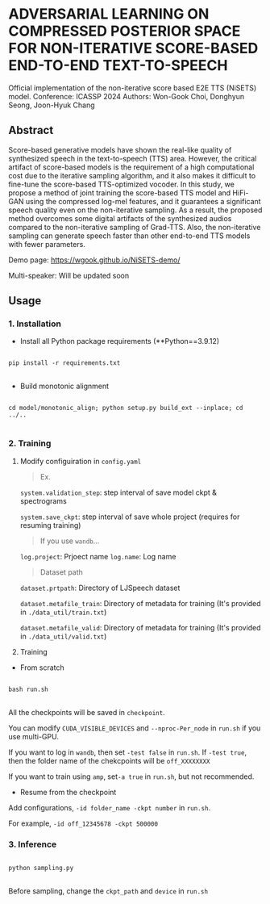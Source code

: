 # ADVERSARIAL LEARNING ON COMPRESSED POSTERIOR SPACE FOR NON-ITERATIVE SCORE-BASED END-TO-END TEXT-TO-SPEECH

Official implementation of the non-iterative score based E2E TTS (NiSETS) model.
Conference: ICASSP 2024
Authors: Won-Gook Choi, Donghyun Seong, Joon-Hyuk Chang

## Abstract
Score-based generative models have shown the real-like quality of synthesized speech in the text-to-speech (TTS) area.
However, the critical artifact of score-based models is the requirement of a high computational cost due to the iterative sampling algorithm, and it also makes it difficult to fine-tune the score-based TTS-optimized vocoder.
In this study, we propose a method of joint training the score-based TTS model and HiFi-GAN using the compressed log-mel features, and it guarantees a significant speech quality even on the non-iterative sampling.
As a result, the proposed method overcomes some digital artifacts of the synthesized audios compared to the non-iterative sampling of Grad-TTS.
Also, the non-iterative sampling can generate speech faster than other end-to-end TTS models with fewer parameters.

Demo page: https://wgook.github.io/NiSETS-demo/

Multi-speaker: Will be updated soon

## Usage
### 1. Installation
* Install all Python package requirements (**Python==3.9.12)
<pre>
<code>
pip install -r requirements.txt
</code>
</pre>

* Build monotonic alignment
<pre>
<code>
cd model/monotonic_align; python setup.py build_ext --inplace; cd ../..
</code>
</pre>

### 2. Training
1) Modify configuiration in `config.yaml`
    > Ex.

    `system.validation_step`: step interval of save model ckpt & spectrograms

    `system.save_ckpt`: step interval of save whole project (requires for resuming training)

    > If you use `wandb`...

    `log.project`: Prjoect name
    `log.name`: Log name

    > Dataset path

    `dataset.prtpath`: Directory of LJSpeech dataset

    `dataset.metafile_train`: Directory of metadata for training (It's provided in `./data_util/train.txt`)

    `dataset.metafile_valid`: Directory of metadata for training (It's provided in `./data_util/valid.txt`)

2) Training
* From scratch

<pre>
<code>
bash run.sh
</code>
</pre>
All the checkpoints will be saved in `checkpoint`.

You can modify `CUDA_VISIBLE_DEVICES` and `--nproc-Per_node` in `run.sh` if you use multi-GPU.

If you want to log in `wandb`, then set `-test false` in `run.sh`.
If `-test true`, then the folder name of the chekcpoints will be `off_XXXXXXXX`

If you want to train using `amp`, set`-a true` in `run.sh`, but not recommended.


* Resume from the checkpoint

Add configurations, `-id folder_name -ckpt number` in `run.sh`.

For example, `-id off_12345678 -ckpt 500000`


### 3. Inference
<pre>
<code>
python sampling.py
</code>
</pre>

Before sampling, change the `ckpt_path` and `device` in `run.sh`
